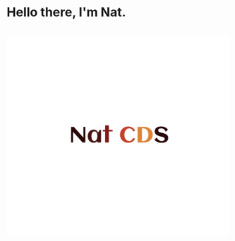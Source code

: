 # Hello there, I'm Nat.

<h1 align="center">
  <img src="https://raw.githubusercontent.com/natcds/natcds/aa3ec1ac1bb4b5f713c8507e9f4b066e380c742f/Vanilla-1s-280px.svg" alt="Natália C." />
</h1>

